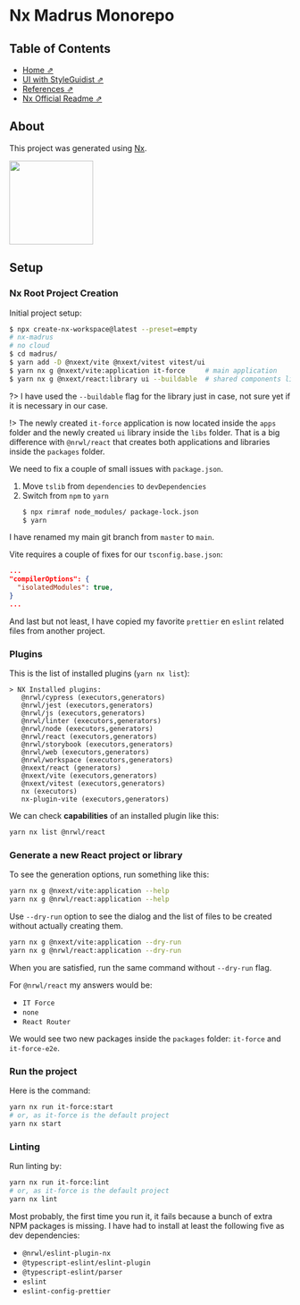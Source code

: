 # Nx Madrus Monorepo

## Table of Contents

- [Home ⇗](/)
- [UI with StyleGuidist ⇗](/ui.md)
- [References ⇗](/references.md)
- [Nx Official Readme ⇗](/nx-readme.md)

## About

This project was generated using [Nx](https://nx.dev).

<p style="text-align: left;">
  <img src="https://raw.githubusercontent.com/nrwl/nx/master/images/nx-logo.png" width="150">
</p>

## Setup

### Nx Root Project Creation

Initial project setup:

```bash
$ npx create-nx-workspace@latest --preset=empty
# nx-madrus
# no cloud
$ cd madrus/
$ yarn add -D @nxext/vite @nxext/vitest vitest/ui
$ yarn nx g @nxext/vite:application it-force     # main application
$ yarn nx g @nxext/react:library ui --buildable  # shared components library
```

?> I have used the `--buildable` flag for the library just in case, not sure yet if it is necessary in our case.

!> The newly created `it-force` application is now located inside the `apps` folder and the newly created `ui` library inside the `libs` folder. That is a big difference with `@nrwl/react` that creates both applications and libraries inside the `packages` folder.

We need to fix a couple of small issues with `package.json`.

1. Move `tslib` from `dependencies` to `devDependencies`
2. Switch from `npm` to `yarn`
    ```bash
    $ npx rimraf node_modules/ package-lock.json
    $ yarn
    ```

I have renamed my main git branch from `master` to `main`.

Vite requires a couple of fixes for our `tsconfig.base.json`:

```json
...
"compilerOptions": {
  "isolatedModules": true,
}
...
```

And last but not least, I have copied my favorite `prettier` en `eslint` related files from another project.

### Plugins

This is the list of installed plugins (`yarn nx list`):

```text
> NX Installed plugins:
   @nrwl/cypress (executors,generators)
   @nrwl/jest (executors,generators)
   @nrwl/js (executors,generators)
   @nrwl/linter (executors,generators)
   @nrwl/node (executors,generators)
   @nrwl/react (executors,generators)
   @nrwl/storybook (executors,generators)
   @nrwl/web (executors,generators)
   @nrwl/workspace (executors,generators)
   @nxext/react (generators)
   @nxext/vite (executors,generators)
   @nxext/vitest (executors,generators)
   nx (executors)
   nx-plugin-vite (executors,generators)
```

We can check __capabilities__ of an installed plugin like this:

```bash
yarn nx list @nrwl/react
```

### Generate a new React project or library

To see the generation options, run something like this:

```bash
yarn nx g @nxext/vite:application --help
yarn nx g @nrwl/react:application --help
```

Use `--dry-run` option to see the dialog and the list of files to be created without actually creating them.

```bash
yarn nx g @nxext/vite:application --dry-run
yarn nx g @nrwl/react:application --dry-run
```

When you are satisfied, run the same command without `--dry-run` flag.

For `@nrwl/react` my answers would be:

- `IT Force`
- `none`
- `React Router`

We would see two new packages inside the `packages` folder: `it-force` and `it-force-e2e`.

### Run the project

Here is the command:

```bash
yarn nx run it-force:start
# or, as it-force is the default project
yarn nx start
```

### Linting

Run linting by:

```bash
yarn nx run it-force:lint
# or, as it-force is the default project
yarn nx lint
```

Most probably, the first time you run it, it fails because a bunch of extra NPM packages is missing. I have had to install at least the following five as dev dependencies:

- `@nrwl/eslint-plugin-nx`
- `@typescript-eslint/eslint-plugin`
- `@typescript-eslint/parser`
- `eslint`
- `eslint-config-prettier`
